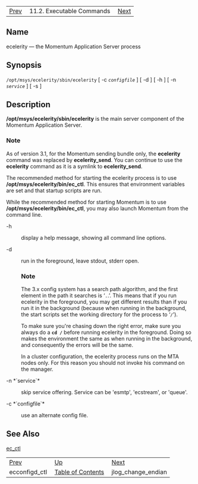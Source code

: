 |     |     |     |
| --- | --- | --- |
| [Prev](executable.ecconfigd_ctl)  | 11.2. Executable Commands |  [Next](executable.jlog_change_endian.php) |

<a name="executable.ecelerity"></a>
## Name

ecelerity — the Momentum Application Server process

## Synopsis

`/opt/msys/ecelerity/sbin/ecelerity` [ -c *`configfile`* ] [ -d ] [ -h ] [ -n *`service`* ] [ -s ]

<a name="idp14555744"></a>
## Description

**/opt/msys/ecelerity/sbin/ecelerity** is the main server component of the Momentum Application Server.

### Note

As of version 3.1, for the Momentum sending bundle only, the **ecelerity** command was replaced by **ecelerity_send**. You can continue to use the **ecelerity** command as it is a symlink to **ecelerity_send**.

The recommended method for starting the ecelerity process is to use **/opt/msys/ecelerity/bin/ec_ctl**. This ensures that environment variables are set and that startup scripts are run.

While the recommended method for starting Momentum is to use **/opt/msys/ecelerity/bin/ec_ctl**, you may also launch Momentum from the command line.

<dl className="variablelist">

<dt>-h</dt>

<dd>

display a help message, showing all command line options.

</dd>

<dt>-d</dt>

<dd>

run in the foreground, leave stdout, stderr open.

### Note

The 3.x config system has a search path algorithm, and the first element in the path it searches is ‘`.`.’. This means that if you run ecelerity in the foreground, you may get different results than if you run it in the background (because when running in the background, the start scripts set the working directory for the process to ‘`/`’).

To make sure you're chasing down the right error, make sure you always do a **`cd /`**    before running ecelerity in the foreground. Doing so makes the environment the same as when running in the background, and consequently the errors will be the same.

In a cluster configuration, the ecelerity process runs on the MTA nodes only. For this reason you should not invoke his command on the manager.

</dd>

<dt>-n *`service`*</dt>

<dd>

skip service offering. Service can be 'esmtp', 'ecstream', or 'queue'.

</dd>

<dt>-c *`configfile`*</dt>

<dd>

use an alternate config file.

</dd>

</dl>

<a name="idp14575792"></a>
## See Also

[ec_ctl](executable.ec_ctl "ec_ctl")

|     |     |     |
| --- | --- | --- |
| [Prev](executable.ecconfigd_ctl)  | [Up](exe.commands.details.php) |  [Next](executable.jlog_change_endian.php) |
| ecconfigd_ctl  | [Table of Contents](index) |  jlog_change_endian |
